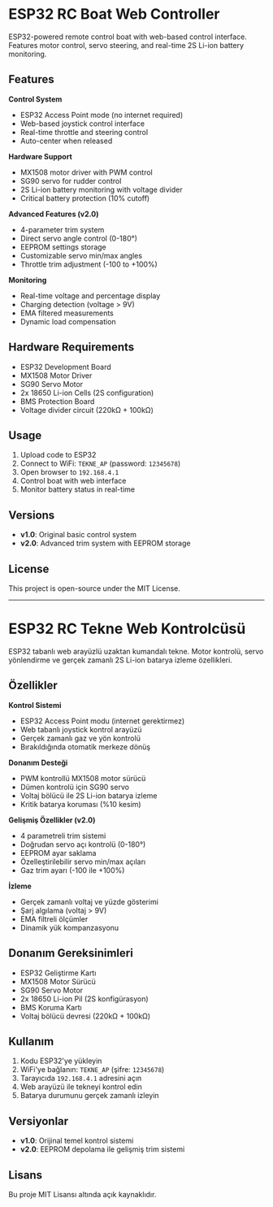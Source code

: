 # ESP32 RC Boat Web Controller

ESP32-powered remote control boat with web-based control interface. Features motor control, servo steering, and real-time 2S Li-ion battery monitoring.

## Features

**Control System**
- ESP32 Access Point mode (no internet required)
- Web-based joystick control interface
- Real-time throttle and steering control
- Auto-center when released

**Hardware Support**
- MX1508 motor driver with PWM control
- SG90 servo for rudder control
- 2S Li-ion battery monitoring with voltage divider
- Critical battery protection (10% cutoff)

**Advanced Features (v2.0)**
- 4-parameter trim system
- Direct servo angle control (0-180°)
- EEPROM settings storage
- Customizable servo min/max angles
- Throttle trim adjustment (-100 to +100%)

**Monitoring**
- Real-time voltage and percentage display
- Charging detection (voltage > 9V)
- EMA filtered measurements
- Dynamic load compensation

## Hardware Requirements

- ESP32 Development Board
- MX1508 Motor Driver
- SG90 Servo Motor  
- 2x 18650 Li-ion Cells (2S configuration)
- BMS Protection Board
- Voltage divider circuit (220kΩ + 100kΩ)

## Usage

1. Upload code to ESP32
2. Connect to WiFi: `TEKNE_AP` (password: `12345678`)  
3. Open browser to `192.168.4.1`
4. Control boat with web interface
5. Monitor battery status in real-time

## Versions

- **v1.0**: Original basic control system
- **v2.0**: Advanced trim system with EEPROM storage

## License

This project is open-source under the MIT License.

---

# ESP32 RC Tekne Web Kontrolcüsü

ESP32 tabanlı web arayüzlü uzaktan kumandalı tekne. Motor kontrolü, servo yönlendirme ve gerçek zamanlı 2S Li-ion batarya izleme özellikleri.

## Özellikler

**Kontrol Sistemi**
- ESP32 Access Point modu (internet gerektirmez)
- Web tabanlı joystick kontrol arayüzü
- Gerçek zamanlı gaz ve yön kontrolü
- Bırakıldığında otomatik merkeze dönüş

**Donanım Desteği**
- PWM kontrollü MX1508 motor sürücü
- Dümen kontrolü için SG90 servo
- Voltaj bölücü ile 2S Li-ion batarya izleme
- Kritik batarya koruması (%10 kesim)

**Gelişmiş Özellikler (v2.0)**
- 4 parametreli trim sistemi
- Doğrudan servo açı kontrolü (0-180°)
- EEPROM ayar saklama
- Özelleştirilebilir servo min/max açıları
- Gaz trim ayarı (-100 ile +100%)

**İzleme**
- Gerçek zamanlı voltaj ve yüzde gösterimi
- Şarj algılama (voltaj > 9V)
- EMA filtreli ölçümler
- Dinamik yük kompanzasyonu

## Donanım Gereksinimleri

- ESP32 Geliştirme Kartı
- MX1508 Motor Sürücü
- SG90 Servo Motor
- 2x 18650 Li-ion Pil (2S konfigürasyon)
- BMS Koruma Kartı
- Voltaj bölücü devresi (220kΩ + 100kΩ)

## Kullanım

1. Kodu ESP32'ye yükleyin
2. WiFi'ye bağlanın: `TEKNE_AP` (şifre: `12345678`)
3. Tarayıcıda `192.168.4.1` adresini açın
4. Web arayüzü ile tekneyi kontrol edin
5. Batarya durumunu gerçek zamanlı izleyin

## Versiyonlar

- **v1.0**: Orijinal temel kontrol sistemi  
- **v2.0**: EEPROM depolama ile gelişmiş trim sistemi

## Lisans

Bu proje MIT Lisansı altında açık kaynaklıdır.
